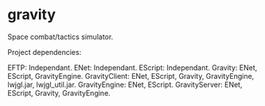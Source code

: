 gravity
=======

Space combat/tactics simulator.

Project dependencies:

EFTP:
  Independant.
ENet:
  Independant.
EScript:
  Independant.
Gravity:
  ENet, EScript, GravityEngine.
GravityClient:
  ENet, EScript, Gravity, GravityEngine, lwjgl.jar, lwjgl_util.jar.
GravityEngine:
  ENet, EScript.
GravityServer:
  ENet, EScript, Gravity, GravityEngine.